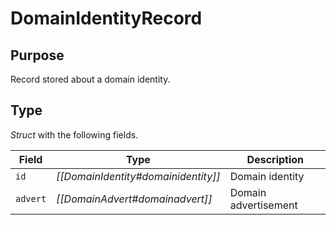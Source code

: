 # DomainIdentityRecord

## Purpose

Record stored about a domain identity.

## Type

*Struct* with the following fields.


| Field    | Type                                | Description          |
|----------|-------------------------------------|----------------------|
| `id`     | *[[DomainIdentity#domainidentity]]* | Domain identity      |
| `advert` | *[[DomainAdvert#domainadvert]]*     | Domain advertisement |
